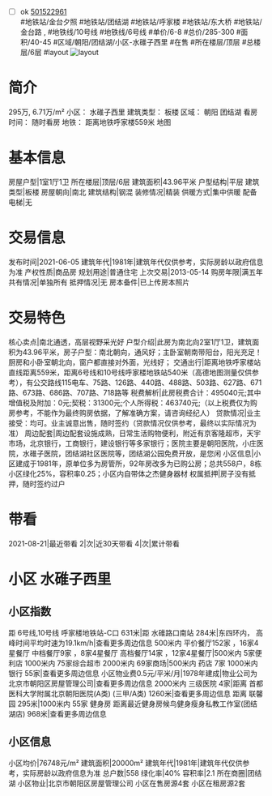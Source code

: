 - [ ] ok [501522961](https://bj.5i5j.com/ershoufang/501522961.html)  
 #地铁站/金台夕照 #地铁站/团结湖 #地铁站/呼家楼 #地铁站/东大桥 #地铁站/金台路 ,  #地铁线/10号线 #地铁线/6号线
#单价/6-8 #总价/285-300 #面积/40-45   #区域/朝阳/团结湖/小区-水碓子西里 #在售 #所在楼层/顶层 #总楼层/6层 #layout 
![layout](http://image2a.5i5j.com/bdir/layout/e8513cc5490a47359e122b4c1c99fd63.jpg_P5.jpg) 
# 简介 
 295万,  6.71万/m² 
小区： 水碓子西里
建筑类型： 板楼
区域： 朝阳 团结湖
看房时间： 随时看房
地铁： 距离地铁呼家楼559米 地图
# 基本信息 
 房屋户型|1室1厅1卫
所在楼层|顶层/6层
建筑面积|43.96平米
户型结构|平层
建筑类型|板楼
房屋朝向|南北
建筑结构|钢混
装修情况|精装
供暖方式|集中供暖
配备电梯|无
# 交易信息 
 发布时间|2021-06-05
建筑年代|1981年|建筑年代仅供参考，实际房龄以政府信息为准
产权性质|商品房
规划用途|普通住宅
上次交易|2013-05-14
购房年限|满五年
共有情况|单独所有
抵押情况|无
房本备件|已上传房本照片
# 交易特色 
 核心卖点|南北通透，高层视野采光好
户型介绍|此房为南北向2室1厅1卫，建筑面积为43.96平米，房子户型：南北朝向，通风好；主卧室朝南带阳台，阳光充足！厨房和小卧室朝北向，窗户都直接对外面，光线好；
交通出行|距离地铁呼家楼站直线距离559米，距离6号线和10号线呼家楼地铁站540米（高德地图测量仅供参考），有公交路线115电车、75路、126路、440路、488路、503路、627路、671路、673路、686路、707路、718路等
税费解析|此房税费合计：495040元;其中增值税及附加：0元;契税：31300元;个人所得税：463740元;（以上税费仅为购房参考，不能作为最终购房依据，了解准确方案，请咨询经纪人）
贷款情况|业主接受：均可。业主诚意出售，随时签约（贷款情况仅供参考，最终以实际情况为准）
周边配套|周边配套设施成熟，日常生活购物便利，附近有京客隆超市，天宇市场，北京银行，工商银行，建设银行等多家银行；医院主要是朝阳医院，小庄医院，水碓子医院，团结湖社区医院等，团结湖公园免费开放，是您闲
小区信息|小区建成于1981年，原单位多为房管所，92年房改多为已购公房；总共558户，8栋小区绿化25%，容积率0.25；小区内自带体之杰健身器材
权属抵押|房子没有抵押，随时签约过户
# 带看 
 2021-08-21|最近带看	 2|次|近30天带看	 4|次|累计带看
# 小区 水碓子西里
## 小区指数 
 距 6号线,10号线 呼家楼地铁站-C口 631米|距 水碓路口南站 284米|东四环内， 高峰时间平均时速为19.1km/h|查看更多周边信息
500米内 平价餐厅152家 ，16家4星餐厅
中档餐厅9家 ，8家4星餐厅
高档餐厅14家 ，12家4星餐厅|500米内 5家便利店
1000米内 75家综合超市
2000米内 69家商场|500米内 药店 7家
1000米内 银行 55家|查看更多周边信息
小区物业费0.5元/平米/月|1978年建成|物业公司为北京市朝阳区房屋管理公司|查看更多周边信息
2000米内 三级医院 4家|距离 首都医科大学附属北京朝阳医院(A类) (三甲/A类) 1260米|查看更多周边信息
距离 联馨园 295米|1000米内 55家 健身房
距离最近健身房候鸟健身瘦身私教工作室(团结湖店) 968米|查看更多周边信息
## 小区信息 
 小区均价|76748元/m²
建筑面积|20000m²
建筑年代|1981年|建筑年代仅供参考，实际房龄以政府信息为准
总户数|558
绿化率|40%
容积率|2.1
所在商圈|团结湖
小区物业|北京市朝阳区房屋管理公司
小区在售房源4套
小区在租房源2套
